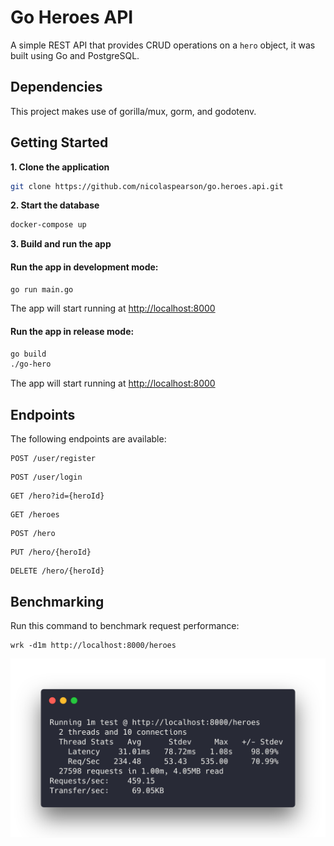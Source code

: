 # Go Heroes API

A simple REST API that provides CRUD operations on a `hero` object, it was built using Go and PostgreSQL.

## Dependencies

This project makes use of gorilla/mux, gorm, and godotenv.

## Getting Started

**1. Clone the application**

```bash
git clone https://github.com/nicolaspearson/go.heroes.api.git
```

**2. Start the database**

```bash
docker-compose up
```

**3. Build and run the app**

#### Run the app in development mode:

```bash
go run main.go
```

The app will start running at <http://localhost:8000>

#### Run the app in release mode:

```bash
go build
./go-hero
```

The app will start running at <http://localhost:8000>

## Endpoints

The following endpoints are available:

```
POST /user/register
```

```
POST /user/login
```

```
GET /hero?id={heroId}
```

```
GET /heroes
```

```
POST /hero
```

```
PUT /hero/{heroId}
```

```
DELETE /hero/{heroId}
```

## Benchmarking

Run this command to benchmark request performance:

```
wrk -d1m http://localhost:8000/heroes
```

![benchmark](/img/benchmark.png)
